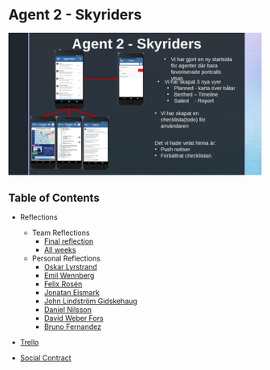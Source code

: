 # Agent 2 - Skyriders


![One Pager](skyriders.jpg)

## Table of Contents

* Reflections
    * Team Reflections
        * [Final reflection](https://docs.google.com/document/d/1yyD1yiaXFXkzWvqbNRN5-BplewybmG3nn78eUD28ICk/edit?usp=sharing)
        * [All weeks](https://docs.google.com/document/d/1OnVmVWIZgPhJjZ3FY4GruNqfOkmh0m1qUsRtWB9M05E/edit?usp=sharing)
    * Personal Reflections
        * [Oskar Lyrstrand](https://docs.google.com/document/d/1Pfhxnysv7OwNPkDdb1kERSwlbqtYSu96LZo7Uiw-7Wc/edit?usp=sharing)
        * [Emil Wennberg](https://docs.google.com/document/d/1JkRKteP0kQFOS5t8NGQXsHSx8hP0ljI_XPFyMUovP9Q/edit?usp=sharing)
        * [Felix Rosén](https://docs.google.com/document/d/1WTQLm4lEYmtv-wqMN-EqNL3qj7I_8ZfVBMP9AWnm56g/edit?usp=sharing)
        * [Jonatan Eismark](https://docs.google.com/document/d/182lj-DdlM6c4NDDD8TG7R6YAxq5J6O8Zl_skLugJc34/edit)
        * [John Lindström Gidskehaug](https://docs.google.com/document/d/1eTYSVVzJtE3OhvvbOsL4606NESz9Abcvww315OqTk3c/edit)
        * [Daniel Nilsson](https://docs.google.com/document/d/1zKS1vdiE7_XFQnHAJt3qFOaF0Le1BKsZppFvajduwmM/edit?usp=sharing)
        * [David Weber Fors](https://docs.google.com/document/d/1HZVAWao5U7crxtY63aamjMEoTJRlp-Scq_px33rAYP4/edit?usp=sharing)
        * [Bruno Fernandez]()

* [Trello](https://trello.com/b/Q8iunR2A/dit543)
* [Social Contract](https://docs.google.com/document/d/1PS30NF3rpRUSGV-1JApPZXhnm7RkHT7V0yikd41ptWo/edit?usp=sharing)
